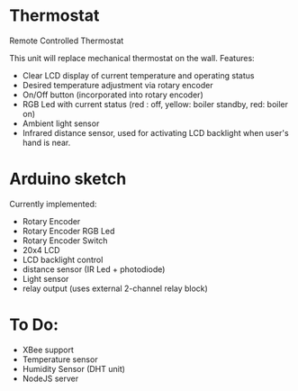Thermostat
==========

Remote Controlled Thermostat

This unit will replace mechanical thermostat on the wall.
Features:
* Clear LCD display of current temperature and operating status
* Desired temperature adjustment via rotary encoder
* On/Off button (incorporated into rotary encoder)
* RGB Led with current status (red : off, yellow: boiler standby, red: boiler on)
* Ambient light sensor
* Infrared distance sensor, used for activating LCD backlight when user's hand is near.


Arduino sketch
==========

Currently implemented:

* Rotary Encoder
* Rotary Encoder RGB Led
* Rotary Encoder Switch
* 20x4 LCD
* LCD backlight control
* distance sensor (IR Led + photodiode)
* Light sensor
* relay output (uses external 2-channel relay block)


To Do:
==========

* XBee support
* Temperature sensor
* Humidity Sensor (DHT unit)
* NodeJS server
